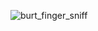 
![burt_finger_sniff](https://user-images.githubusercontent.com/565960/195258335-e98f33f2-3663-4c56-9d98-652c3ade67e6.png)
